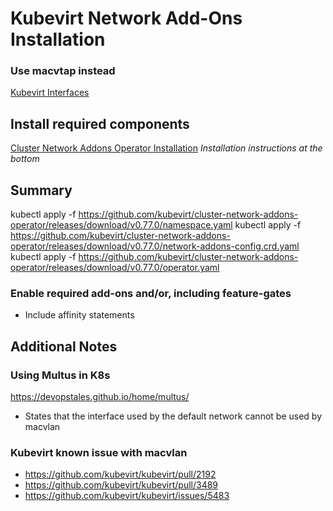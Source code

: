 # Kubevirt Network Add-Ons Installation

### Use macvtap instead
[Kubevirt Interfaces](https://kubevirt.io/user-guide/virtual_machines/interfaces_and_networks/#macvtap)


## Install required components 
[Cluster Network Addons Operator Installation](https://github.com/kubevirt/cluster-network-addons-operator)
*Installation instructions at the bottom*

## Summary
kubectl apply -f https://github.com/kubevirt/cluster-network-addons-operator/releases/download/v0.77.0/namespace.yaml
kubectl apply -f https://github.com/kubevirt/cluster-network-addons-operator/releases/download/v0.77.0/network-addons-config.crd.yaml
kubectl apply -f https://github.com/kubevirt/cluster-network-addons-operator/releases/download/v0.77.0/operator.yaml

### Enable required add-ons and/or, including feature-gates
* Include affinity statements

## Additional Notes
### Using Multus in K8s
https://devopstales.github.io/home/multus/
- States that the interface used by the default network cannot be used by macvlan



### Kubevirt known issue with macvlan
- https://github.com/kubevirt/kubevirt/pull/2192
- https://github.com/kubevirt/kubevirt/pull/3489
- https://github.com/kubevirt/kubevirt/issues/5483


